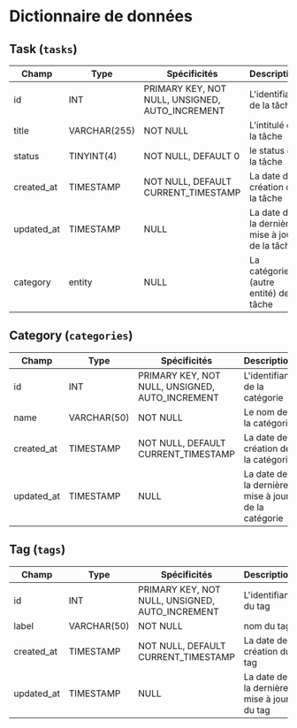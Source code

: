 # Dictionnaire de données

## Task (`tasks`)

|Champ|Type|Spécificités|Description|
|-|-|-|-|
|id|INT|PRIMARY KEY, NOT NULL, UNSIGNED, AUTO_INCREMENT|L'identifiant de la tâche|
|title|VARCHAR(255)|NOT NULL|L'intitulé de la tâche|
|status|TINYINT(4)|NOT NULL, DEFAULT 0|le status de la tâche|
|created_at|TIMESTAMP|NOT NULL, DEFAULT CURRENT_TIMESTAMP|La date de création de la tâche|
|updated_at|TIMESTAMP|NULL|La date de la dernière mise à jour de la tâche|
|category|entity|NULL|La catégorie (autre entité) de la tâche|

## Category (`categories`)

|Champ|Type|Spécificités|Description|
|-|-|-|-|
|id|INT|PRIMARY KEY, NOT NULL, UNSIGNED, AUTO_INCREMENT|L'identifiant de la catégorie|
|name|VARCHAR(50)|NOT NULL|Le nom de la catégorie|
|created_at|TIMESTAMP|NOT NULL, DEFAULT CURRENT_TIMESTAMP|La date de création de la catégorie|
|updated_at|TIMESTAMP|NULL|La date de la dernière mise à jour de la catégorie|

## Tag (`tags`)

|Champ|Type|Spécificités|Description|
|-|-|-|-|
|id|INT|PRIMARY KEY, NOT NULL, UNSIGNED, AUTO_INCREMENT|L'identifiant du tag|
|label|VARCHAR(50)|NOT NULL|nom du tag|
|created_at|TIMESTAMP|NOT NULL, DEFAULT CURRENT_TIMESTAMP|La date de création du tag|
|updated_at|TIMESTAMP|NULL|La date de la dernière mise à jour du tag|